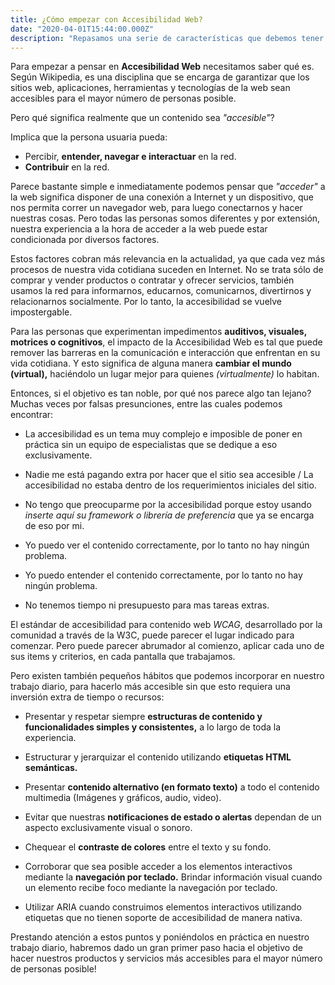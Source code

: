 ```yaml
---
title: ¿Cómo empezar con Accesibilidad Web?
date: "2020-04-01T15:44:00.000Z"
description: "Repasamos una serie de características que debemos tener en cuenta a la hora de desarrollar interfaces accesibles y hacer del mundo (virtual) un lugar mejor."
---
```


Para empezar a pensar en **Accesibilidad Web** necesitamos saber qué es. Según Wikipedia, es una disciplina que se encarga de garantizar que los sitios web, aplicaciones, herramientas y tecnologías de la web sean accesibles para el mayor número de personas posible.

Pero qué significa realmente que un contenido sea *"accesible"*?

Implica que la persona usuaria pueda:
* Percibir, **entender, navegar e interactuar** en la red.
* **Contribuir** en la red.

Parece bastante simple e inmediatamente podemos pensar que *"acceder"* a la web significa disponer de una conexión a Internet y un dispositivo, que nos permita correr un navegador web, para luego conectarnos y hacer nuestras cosas. Pero todas las personas somos diferentes y por extensión, nuestra experiencia a la hora de acceder a la web puede estar condicionada por diversos factores.

Estos factores cobran más relevancia en la actualidad, ya que cada vez más procesos de nuestra vida cotidiana suceden en Internet. No se trata sólo de comprar y vender productos o contratar y ofrecer servicios, también usamos la red para informarnos, educarnos, comunicarnos, divertirnos y relacionarnos socialmente. Por lo tanto, la accesibilidad se vuelve impostergable.

Para las personas que experimentan impedimentos **auditivos, visuales, motrices o cognitivos**, el impacto de la Accesibilidad Web es tal que puede remover las barreras en la comunicación e interacción que enfrentan en su vida cotidiana. Y esto significa de alguna manera **cambiar el mundo (virtual),** haciéndolo un lugar mejor para quienes *(virtualmente)* lo habitan.

Entonces, si el objetivo es tan noble, por qué nos parece algo tan lejano? Muchas veces por falsas presunciones, entre las cuales podemos encontrar:

* La accesibilidad es un tema muy complejo e imposible de poner en práctica sin un equipo de especialistas que se dedique a eso exclusivamente.

* Nadie me está pagando extra por hacer que el sitio sea accesible / La accesibilidad no estaba dentro de los requerimientos iniciales del sitio.

* No tengo que preocuparme por la accesibilidad porque estoy usando *inserte aquí su framework o librería de preferencia* que ya se encarga de eso por mi.

* Yo puedo ver el contenido correctamente, por lo tanto no hay ningún problema.

* Yo puedo entender el contenido correctamente, por lo tanto no hay ningún problema.

* No tenemos tiempo ni presupuesto para mas tareas extras.

El estándar de accesibilidad para contenido web *WCAG*, desarrollado por la comunidad a través de la W3C, puede parecer el lugar indicado para comenzar. Pero puede parecer abrumador al comienzo, aplicar cada uno de sus items y criterios, en cada pantalla que trabajamos. 

Pero existen también pequeños hábitos que podemos incorporar en nuestro trabajo diario, para hacerlo más accesible sin que esto requiera una inversión extra de tiempo o recursos:

* Presentar y respetar siempre **estructuras de contenido y funcionalidades simples y consistentes,** a lo largo de toda la experiencia.

* Estructurar y jerarquizar el contenido utilizando **etiquetas HTML semánticas.**

* Presentar **contenido alternativo (en formato texto)** a todo el contenido multimedia (Imágenes y gráficos, audio, video).

* Evitar que nuestras **notificaciones de estado o alertas** dependan de un aspecto exclusivamente visual o sonoro.

* Chequear el **contraste de colores** entre el texto y su fondo.

* Corroborar que sea posible acceder a los elementos interactivos mediante la **navegación por teclado.** Brindar información visual cuando un elemento recibe foco mediante la navegación por teclado.

* Utilizar ARIA cuando construimos elementos interactivos utilizando etiquetas que no tienen soporte de accesibilidad de manera nativa.

Prestando atención a estos puntos y poniéndolos en práctica en nuestro trabajo diario, habremos dado un gran primer paso hacia el objetivo de hacer nuestros productos y servicios más accesibles para el mayor número de personas posible!